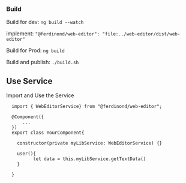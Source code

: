 ### Build

Build for dev:
`ng build --watch`

implement: 
`"@ferdinond/web-editor": "file:../web-editor/dist/web-editor"`

Build for Prod:
`ng build`

Build and publish: `./build.sh`



## Use Service

Import and Use the Service

```
  import { WebEditorService} from "@ferdinond/web-editor";

  @Component({
      ...
  })
  export class YourComponent{
  
    constructor(private myLibService: WebEditorService) {}
    
    user(){
          let data = this.myLibService.getTextData()
    }
    
  }
```
